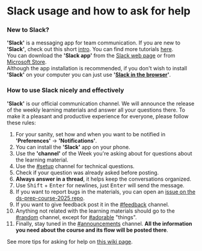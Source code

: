 # Slack usage and how to ask for help

### New to Slack?

**'Slack'** is a messaging app for team communication. If you are new to **'Slack'**, check out this short [intro](https://slack.com/help/articles/360059928654-How-to-use-Slack--your-quick-start-guide). You can find more tutorials [here](https://slack.com/help/categories/360000049063).  
You can download the **'Slack app'** from the [Slack web page](https://slack.com/downloads) or from [Microsoft Store](https://apps.microsoft.com/detail/9WZDNCRDK3WP?hl=en-gb&gl=GB).  
Although the app installation is recommended, if you don't wish to install **'Slack'** on your computer you can just use **'[Slack in the browser](https://app.slack.com/)'**.

### How to use Slack nicely and effectively

**'Slack'** is our official communication channel. We will announce the release of the weekly learning materials and answer all your questions there. To make it a pleasant and productive experience for everyone, please follow these rules:

1. For your sanity, set how and when you want to be notified in **'Preferences'** -> **'Notifications'**.
1. You can install the **'Slack'** app on your phone.
1. Use the **'channel'** of the Week you're asking about for questions about the learning material.
1. Use the [#setup](https://ldsaprepcourse2025.slack.com/archives/C08H3963079) channel for technical questions.
1. Check if your question was already asked before posting.
1. **Always answer in a thread**, it helps keep the conversations organized.
2. Use <kbd>Shift</kbd> + <kbd>Enter</kbd> for newlines, just <kbd>Enter</kbd> will send the message.
3. If you want to report bugs in the materials, you can open an [issue on the ds-prep-course-2025 repo](https://github.com/LDSSA/ds-prep-course-2025/issues/).
4. If you want to give feedback post it in the [#feedback](https://ldsaprepcourse2025.slack.com/archives/C08HGUDAPQV) channel.
5. Anything not related with the learning materials should go to the [#random](https://ldsaprepcourse2025.slack.com/archives/C08HK04MW2W) channel, except for [#adorable](https://ldsaprepcourse2025.slack.com/archives/C08F7QPDUN7) "things".
6. Finally, stay tuned in the [#announcements](https://ldsaprepcourse2025.slack.com/archives/C08F7QPD2LB) channel. **All the information you need about the course and its flow will be posted there**.

See more tips for asking for help on [this wiki page](https://ldssa.github.io/wiki/DS%20Prep%20Course/Data-Science-Prep-Course/#how-to-ask-for-help).
